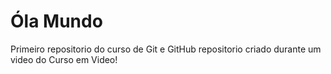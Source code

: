 # Óla Mundo
 Primeiro repositorio do curso de Git e GitHub 
 repositorio criado durante um video do Curso em Video!
